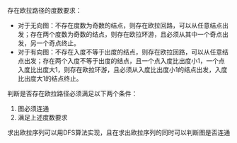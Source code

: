 存在欧拉路径的度数要求：
 - 对于无向图：不存在度数为奇数的结点，则存在欧拉回路，可以从任意结点出发；存在两个度数为奇数的结点，则存在欧拉环游，且必须从其中一个奇点出发，另一个奇点终止。
 - 对于有向图：不存在入度不等于出度的结点，则存在欧拉回路，可以从任意结点出发；存在两个入度不等于出度的结点，且一个点入度比出度小1，一个点入度比出度大1，则存在欧拉环游，且必须从入度比出度小1的结点出发，入度比出度大1的结点终止。

判断是否存在欧拉路径必须满足以下两个条件：
1. 图必须连通
2. 满足上述度数要求

求出欧拉序列可以用DFS算法实现，且在求出欧拉序列的同时可以判断图是否连通
